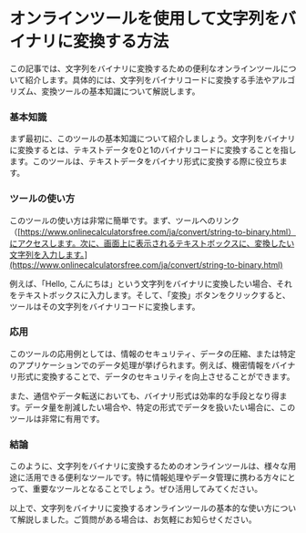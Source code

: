 オンラインツールを使用して文字列をバイナリに変換する方法
============================

この記事では、文字列をバイナリに変換するための便利なオンラインツールについて紹介します。具体的には、文字列をバイナリコードに変換する手法やアルゴリズム、変換ツールの基本知識について解説します。

### 基本知識

まず最初に、このツールの基本知識について紹介しましょう。文字列をバイナリに変換するとは、テキストデータを0と1のバイナリコードに変換することを指します。このツールは、テキストデータをバイナリ形式に変換する際に役立ちます。

### ツールの使い方

このツールの使い方は非常に簡単です。まず、ツールへのリンク（[https://www.onlinecalculatorsfree.com/ja/convert/string-to-binary.html）にアクセスします。次に、画面上に表示されるテキストボックスに、変換したい文字列を入力します。](https://www.onlinecalculatorsfree.com/ja/convert/string-to-binary.html)

例えば、「Hello, こんにちは」という文字列をバイナリに変換したい場合、それをテキストボックスに入力します。そして、「変換」ボタンをクリックすると、ツールはその文字列をバイナリコードに変換します。

### 応用

このツールの応用例としては、情報のセキュリティ、データの圧縮、または特定のアプリケーションでのデータ処理が挙げられます。例えば、機密情報をバイナリ形式に変換することで、データのセキュリティを向上させることができます。

また、通信やデータ転送においても、バイナリ形式は効率的な手段となり得ます。データ量を削減したい場合や、特定の形式でデータを扱いたい場合に、このツールは非常に有用です。

### 結論

このように、文字列をバイナリに変換するためのオンラインツールは、様々な用途に活用できる便利なツールです。特に情報処理やデータ管理に携わる方々にとって、重要なツールとなることでしょう。ぜひ活用してみてください。

以上で、文字列をバイナリに変換するオンラインツールの基本的な使い方について解説しました。ご質問がある場合は、お気軽にお知らせください。
